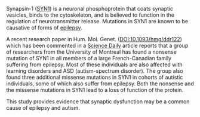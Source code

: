 Synapsin-1 ([SYN1](http://www.nextprot.org/db/entry/NX_P17600)) is a neuronal phosphoprotein that coats synaptic vesicles, binds to the cytoskeleton, and is believed to function in the regulation of neurotransmitter release. Mutations in SYN1 are known to be causative of forms of [epilepsy](http://www.nextprot.org/db/term/KW-0887).

A recent research paper in Hum. Mol. Genet. ([DOI:10.1093/hmg/ddr122](http://dx.doi.org/10.1093/hmg/ddr122)) which has been commented in a [Science Daily](http://www.sciencedaily.com/releases/2011/04/110408075031.htm) article reports that a group of researchers from the University of Montreal has found a nonsense mutation of SYN1 in all members of a large French-Canadian family suffering from epilepsy. Most of these individuals are also affected with learning disorders and ASD (autism-spectrum disorder). The group also found three additional missense mutations in SYN1 in cohorts of autistic individuals, some of which also suffer from epilepsy. Both the nonsense and the missense mutations in SYN1 lead to a loss of function of the protein.

This study provides evidence that synaptic dysfunction may be a common cause of epilepsy and autism.
